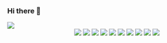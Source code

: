 ### Hi there 👋

<!--
**ohsangeun/ohsangeun** is a ✨ _special_ ✨ repository because its `README.md` (this file) appears on your GitHub profile.

Here are some ideas to get you started:

- 🔭 I’m currently working on ...
- 🌱 I’m currently learning ...
- 👯 I’m looking to collaborate on ...
- 🤔 I’m looking for help with ...
- 💬 Ask me about ...
- 📫 How to reach me: ...
- 😄 Pronouns: ...
- ⚡ Fun fact: ...
-->


<img src="https://capsule-render.vercel.app/api?type=waving&color=auto&height=200&section=header&text=우와짱&fontSize=90" />

<div align="center">
	<img src="https://img.shields.io/badge/Java-FFF0F5?style=flat&logo=Java&logoColor=white" />
	<img src="https://img.shields.io/badge/Oracle-F8F8FF?style=flat&logo=CSS3&logoColor=white" />
	<img src="https://img.shields.io/badge/MongoDB-F8F8FF?style=flat&logo=CSS3&logoColor=white" />
	<img src="https://img.shields.io/badge/HTML5-F0FFFF?style=flat&logo=HTML5&logoColor=white" />
	<img src="https://img.shields.io/badge/CSS3-FFFAF0?style=flat&logo=CSS3&logoColor=white" />
	<img src="https://img.shields.io/badge/JavaScript-F8F8FF?style=flat&logo=CSS3&logoColor=white" />
	<img src="https://img.shields.io/badge/jQuery-F8F8FF?style=flat&logo=CSS3&logoColor=white" />
	<img src="https://img.shields.io/badge/Bootstrap-F8F8FF?style=flat&logo=CSS3&logoColor=white" />
	<img src="https://img.shields.io/badge/Eclipse IDE-F8F8FF?style=flat&logo=CSS3&logoColor=white" />
	<img src="https://img.shields.io/badge/Visual Studio Code-F8F8FF?style=flat&logo=CSS3&logoColor=white" />
</div>

